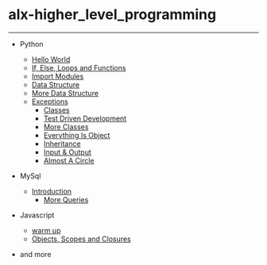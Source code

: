 # alx-higher_level_programming
-------
* Python 
	* [Hello World](https://github.com/TheeKingZa/alx-higher_level_programming/tree/master/0x00-python-hello_world)
	* [If, Else, Loops and Functions](https://github.com/TheeKingZa/alx-higher_level_programming/tree/master/0x01-python-if_else_loops_functions)
	* [Import Modules](https://github.com/TheeKingZa/alx-higher_level_programming/tree/master/0x02-python-import_modules)
	* [Data Structure](https://github.com/TheeKingZa/alx-higher_level_programming/tree/master/0x03-python-data_structures)
	* [More Data Structure](https://github.com/TheeKingZa/alx-higher_level_programming/tree/master/0x04-python-more_data_structures)
	* [Exceptions](https://github.com/TheeKingZa/alx-higher_level_programming/tree/master/0x05-python-exceptions)
        * [Classes](https://github.com/TheeKingZa/alx-higher_level_programming/tree/master/0x06-python-classes)
        * [Test Driven Development](https://github.com/TheeKingZa/alx-higher_level_programming/tree/master/0x07-python-test_driven_development)
        * [More Classes](https://github.com/TheeKingZa/alx-higher_level_programming/tree/master/0x08-python-more_classes)
        * [Everything Is Object](https://github.com/TheeKingZa/alx-higher_level_programming/tree/master/0x09-python-everything_is_object)
        * [Inheritance](https://github.com/TheeKingZa/alx-higher_level_programming/tree/master/0x0A-python-inheritance)
        * [Input & Output](https://github.com/TheeKingZa/alx-higher_level_programming/tree/master/0x0B-python-input_output)
        * [Almost A Circle](https://github.com/TheeKingZa/alx-higher_level_programming/tree/master/0x0C-python-almost_a_circle)

* MySql 
	* [Introduction](https://github.com/TheeKingZa/alx-higher_level_programming/tree/master/0x0D-SQL_introduction)
        * [More Queries](https://github.com/TheeKingZa/alx-higher_level_programming/tree/master/0x0E-SQL_more_queries)

* Javascript
	* [warm up](https://github.com/TheeKingZa/alx-higher_level_programming/tree/master/0x12-javascript-warm_up)
	* [Objects, Scopes and Closures](https://github.com/TheeKingZa/alx-higher_level_programming/tree/master/0x13-javascript_objects_scopes_closures)
* and more 

[]()
====================================================================================
